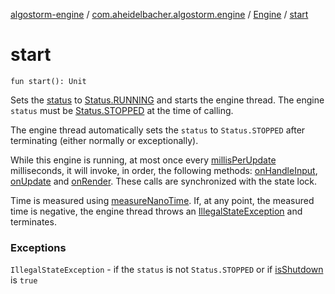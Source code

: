 [algostorm-engine](../../index.md) / [com.aheidelbacher.algostorm.engine](../index.md) / [Engine](index.md) / [start](.)

# start

`fun start(): Unit`

Sets the [status](status.md) to [Status.RUNNING](-status/-r-u-n-n-i-n-g.md) and starts the engine thread. The
engine `status` must be [Status.STOPPED](-status/-s-t-o-p-p-e-d.md) at the time of calling.

The engine thread automatically sets the `status` to `Status.STOPPED`
after terminating (either normally or exceptionally).

While this engine is running, at most once every [millisPerUpdate](millis-per-update.md)
milliseconds, it will invoke, in order, the following methods:
[onHandleInput](on-handle-input.md), [onUpdate](on-update.md) and [onRender](on-render.md). These calls are synchronized
with the state lock.

Time is measured using [measureNanoTime](#). If, at any point, the measured
time is negative, the engine thread throws an [IllegalStateException](http://docs.oracle.com/javase/6/docs/api/java/lang/IllegalStateException.html) and
terminates.

### Exceptions

`IllegalStateException` - if the `status` is not `Status.STOPPED` or
if [isShutdown](is-shutdown.md) is `true`